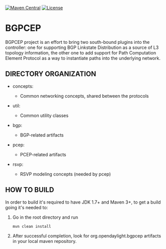 [![Maven Central](https://maven-badges.herokuapp.com/maven-central/org.opendaylight.bgpcep/bgpcep-artifacts/badge.svg)](https://maven-badges.herokuapp.com/maven-central/org.opendaylight.bgpcep/bgpcep-artifacts)
[![License](https://img.shields.io/badge/License-EPL%201.0-blue.svg)](https://opensource.org/licenses/EPL-1.0)

# BGPCEP

BGPCEP project is an effort to bring two south-bound plugins into the controller:
one for supporting BGP Linkstate Distribution as a source of L3 topology information,
the other one to add support for Path Computation Element Protocol as a way to instantiate paths
into the underlying network.

## DIRECTORY ORGANIZATION

* concepts:
   *  Common networking concepts, shared between the protocols

* util:
    * Common utility classes

* bgp:
    * BGP-related artifacts

* pcep:
    * PCEP-related artifacts

* rsvp:
    * RSVP modeling concepts (needed by pcep)

## HOW TO BUILD
In order to build it's required to have JDK 1.7+ and Maven 3+, to get
a build going it's needed to:

1. Go in the root directory and run

    `mvn clean install`

2. After successful completion, look for org.opendaylight.bgpcep artifacts in your local maven repository.
